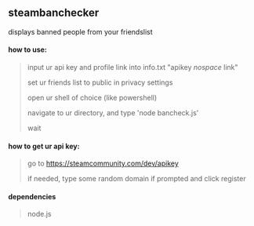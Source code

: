 ## steambanchecker
displays banned people from your friendslist

#### how to use:
> input ur api key and profile link into info.txt "apikey *nospace* link"
>
> set ur friends list to public in privacy settings
>
> open ur shell of choice (like powershell)
>
> navigate to ur directory, and type 'node bancheck.js'
>
> wait

#### how to get ur api key:
> go to https://steamcommunity.com/dev/apikey
>
> if needed, type some random domain if prompted and click register


#### dependencies
> node.js
